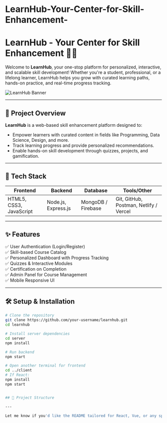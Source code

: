 # LearnHub-Your-Center-for-Skill-Enhancement-
# LearnHub - Your Center for Skill Enhancement 🌱💡

Welcome to **LearnHub**, your one-stop platform for personalized, interactive, and scalable skill development! Whether you're a student, professional, or a lifelong learner, LearnHub helps you grow with curated learning paths, hands-on practice, and real-time progress tracking.

![LearnHub Banner](https://your-image-link-if-any.com)

---

## 🚀 Project Overview

**LearnHub** is a web-based skill enhancement platform designed to:
- Empower learners with curated content in fields like Programming, Data Science, Design, and more.
- Track learning progress and provide personalized recommendations.
- Enable hands-on skill development through quizzes, projects, and gamification.

---

## 🧰 Tech Stack

| Frontend | Backend | Database | Tools/Other |
|----------|---------|----------|-------------|
| HTML5, CSS3, JavaScript | Node.js, Express.js | MongoDB / Firebase | Git, GitHub, Postman, Netlify / Vercel |

---

## ✨ Features

✅ User Authentication (Login/Register)  
✅ Skill-based Course Catalog  
✅ Personalized Dashboard with Progress Tracking  
✅ Quizzes & Interactive Modules  
✅ Certification on Completion  
✅ Admin Panel for Course Management  
✅ Mobile Responsive UI  

---

## 🛠️ Setup & Installation

```bash
# Clone the repository
git clone https://github.com/your-username/learnhub.git
cd learnhub

# Install server dependencies
cd server
npm install

# Run backend
npm start

# Open another terminal for frontend
cd ../client
# If React:
npm install
npm start


## 📁 Project Structure 

---

Let me know if you'd like the README tailored for React, Vue, or any specific backend/database stack you’re using.


